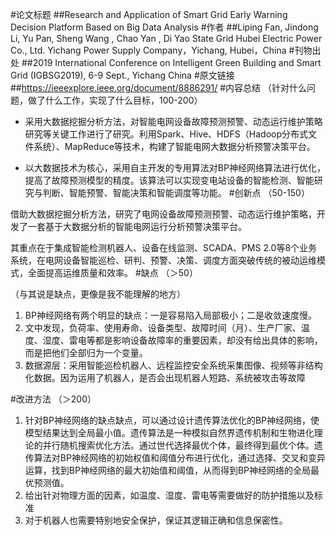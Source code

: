 #论文标题
##Research and Application of Smart Grid Early Warning Decision Platform Based on Big Data Analysis
#作者
##Liping Fan, Jindong Li, Yu Pan, Sheng Wang , Chao Yan , Di Yao  State Grid Hubei Electric Power Co., Ltd. Yichang Power Supply Company，Yichang, Hubei，China
#刊物出处
##2019 International Conference on Intelligent Green Building and Smart Grid (IGBSG2019), 6-9 Sept., Yichang China
#原文链接
##https://ieeexplore.ieee.org/document/8886291/
#内容总结
（针对什么问题，做了什么工作，实现了什么目标，100-200）

+ 采用大数据挖掘分析方法，对智能电网设备故障预测预警、动态运行维护策略研究等关键工作进行了研究。利用Spark、Hive、HDFS（Hadoop分布式文件系统）、MapReduce等技术，构建了智能电网大数据分析预警决策平台。

+ 以大数据技术为核心，采用自主开发的专用算法对BP神经网络算法进行优化，提高了故障预测模型的精度。该算法可以实现变电站设备的智能检测、智能研究与判断、智能预警、智能决策和智能调度等功能。
#创新点
（50-150）

借助大数据挖掘分析方法，研究了电网设备故障预测预警、动态运行维护策略，开发了一套基于大数据分析的智能电网运行分析预警决策平台。

其重点在于集成智能检测机器人、设备在线监测、SCADA、PMS 2.0等8个业务系统，在电网设备智能巡检、研判、预警、决策、调度方面突破传统的被动运维模式，全面提高运维质量和效率。
#缺点
（＞50）

（与其说是缺点，更像是我不能理解的地方）

1. BP神经网络有两个明显的缺点：一是容易陷入局部极小；二是收敛速度慢。
2. 文中发现，负荷率、使用寿命、设备类型、故障时间（月）、生产厂家、温度、湿度、雷电等都是影响设备故障率的重要因素，却没有给出具体的影响，而是把他们全部归为一个变量。
3. 数据源层：采用智能巡检机器人、远程监控安全系统采集图像、视频等非结构化数据。因为运用了机器人，是否会出现机器人短路、系统被攻击等故障

#改进方法
（＞200）

1. 针对BP神经网络的缺点缺点，可以通过设计遗传算法优化的BP神经网络，使模型结果达到全局最小值。遗传算法是一种模拟自然界遗传机制和生物进化理论的并行随机搜索优化方法。通过世代选择最优个体，最终得到最优个体。遗传算法对BP神经网络的初始权值和阈值分布进行优化，通过选择、交叉和变异运算，找到BP神经网络的最大初始值和阈值，从而得到BP神经网络的全局最优预测值。
2. 给出针对物理方面的因素，如温度、湿度、雷电等需要做好的防护措施以及标准
3. 对于机器人也需要特别地安全保护，保证其逻辑正确和信息保密性。
